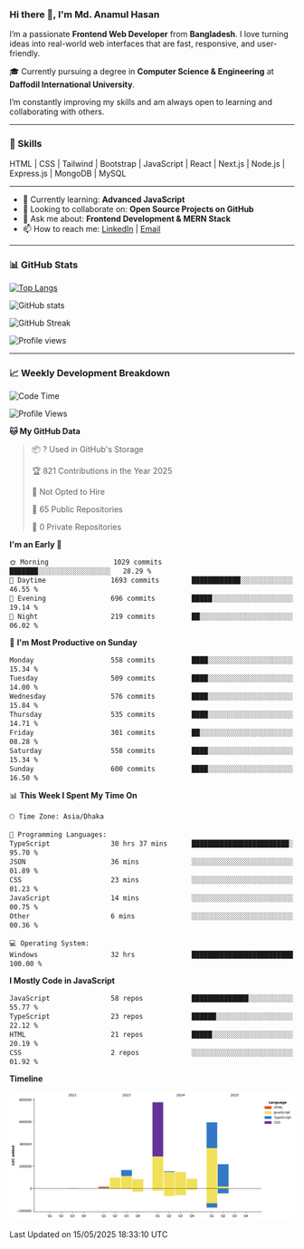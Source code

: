 ### Hi there 👋, I'm Md. Anamul Hasan

I’m a passionate **Frontend Web Developer** from **Bangladesh**. I love turning ideas into real-world web interfaces that are fast, responsive, and user-friendly.

🎓 Currently pursuing a degree in **Computer Science & Engineering** at **Daffodil International University**.

I’m constantly improving my skills and am always open to learning and collaborating with others.

---

### 🚀 Skills
HTML | CSS | Tailwind | Bootstrap | JavaScript | React | Next.js | Node.js | Express.js | MongoDB | MySQL 

---

- 🌱 Currently learning: **Advanced JavaScript**
- 👯 Looking to collaborate on: **Open Source Projects on GitHub**
- 💬 Ask me about: **Frontend Development & MERN Stack**
- 📫 How to reach me: [LinkedIn](https://www.linkedin.com/in/mdanamulhasan201) | [Email](mailto:anamulhasan3625@gmail.com)

---

### 📊 GitHub Stats

[![Top Langs](https://github-readme-stats.vercel.app/api/top-langs/?username=mdanamulhasan201&layout=compact)](https://github.com/anuraghazra/github-readme-stats)

![GitHub stats](https://github-readme-stats.vercel.app/api?username=mdanamulhasan201&show_icons=true&count_private=true&theme=tokyonight)

![GitHub Streak](https://streak-stats.demolab.com?user=mdanamulhasan201&theme=tokyonight)

![Profile views](https://gpvc.arturio.dev/mdanamulhasan201)

---

### 📈 Weekly Development Breakdown

<!--START_SECTION:waka-->
![Code Time](http://img.shields.io/badge/Code%20Time-119%20hrs%2049%20mins-blue)

![Profile Views](http://img.shields.io/badge/Profile%20Views-2-blue)

**🐱 My GitHub Data** 

> 📦 ? Used in GitHub's Storage 
 > 
> 🏆 821 Contributions in the Year 2025
 > 
> 🚫 Not Opted to Hire
 > 
> 📜 65 Public Repositories 
 > 
> 🔑 0 Private Repositories 
 > 
**I'm an Early 🐤** 

```text
🌞 Morning                1029 commits        ███████░░░░░░░░░░░░░░░░░░   28.29 % 
🌆 Daytime                1693 commits        ████████████░░░░░░░░░░░░░   46.55 % 
🌃 Evening                696 commits         █████░░░░░░░░░░░░░░░░░░░░   19.14 % 
🌙 Night                  219 commits         ██░░░░░░░░░░░░░░░░░░░░░░░   06.02 % 
```
📅 **I'm Most Productive on Sunday** 

```text
Monday                   558 commits         ████░░░░░░░░░░░░░░░░░░░░░   15.34 % 
Tuesday                  509 commits         ████░░░░░░░░░░░░░░░░░░░░░   14.00 % 
Wednesday                576 commits         ████░░░░░░░░░░░░░░░░░░░░░   15.84 % 
Thursday                 535 commits         ████░░░░░░░░░░░░░░░░░░░░░   14.71 % 
Friday                   301 commits         ██░░░░░░░░░░░░░░░░░░░░░░░   08.28 % 
Saturday                 558 commits         ████░░░░░░░░░░░░░░░░░░░░░   15.34 % 
Sunday                   600 commits         ████░░░░░░░░░░░░░░░░░░░░░   16.50 % 
```


📊 **This Week I Spent My Time On** 

```text
🕑︎ Time Zone: Asia/Dhaka

💬 Programming Languages: 
TypeScript               30 hrs 37 mins      ████████████████████████░   95.70 % 
JSON                     36 mins             ░░░░░░░░░░░░░░░░░░░░░░░░░   01.89 % 
CSS                      23 mins             ░░░░░░░░░░░░░░░░░░░░░░░░░   01.23 % 
JavaScript               14 mins             ░░░░░░░░░░░░░░░░░░░░░░░░░   00.75 % 
Other                    6 mins              ░░░░░░░░░░░░░░░░░░░░░░░░░   00.36 % 

💻 Operating System: 
Windows                  32 hrs              █████████████████████████   100.00 % 
```

**I Mostly Code in JavaScript** 

```text
JavaScript               58 repos            ██████████████░░░░░░░░░░░   55.77 % 
TypeScript               23 repos            ██████░░░░░░░░░░░░░░░░░░░   22.12 % 
HTML                     21 repos            █████░░░░░░░░░░░░░░░░░░░░   20.19 % 
CSS                      2 repos             ░░░░░░░░░░░░░░░░░░░░░░░░░   01.92 % 
```



**Timeline**

![Lines of Code chart](https://raw.githubusercontent.com/mdanamulhasan201/mdanamulhasan201/main/assets/bar_graph.png)


 Last Updated on 15/05/2025 18:33:10 UTC
<!--END_SECTION:waka-->
